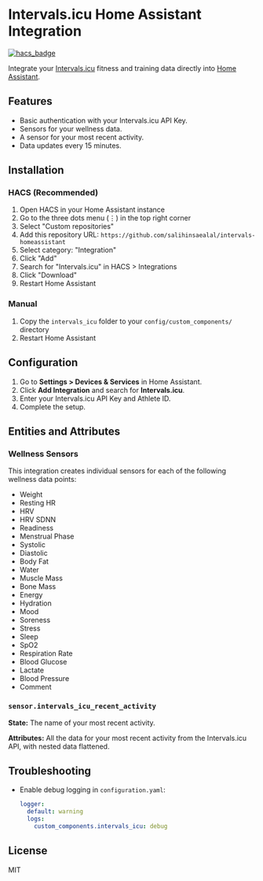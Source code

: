 # Intervals.icu Home Assistant Integration

[![hacs_badge](https://img.shields.io/badge/HACS-Custom-orange.svg)](https://github.com/custom-components/hacs)

Integrate your [Intervals.icu](https://intervals.icu/) fitness and training data directly into [Home Assistant](https://www.home-assistant.io/).

## Features

*   Basic authentication with your Intervals.icu API Key.
*   Sensors for your wellness data.
*   A sensor for your most recent activity.
*   Data updates every 15 minutes.

## Installation

### HACS (Recommended)

1.  Open HACS in your Home Assistant instance
2.  Go to the three dots menu (⋮) in the top right corner
3.  Select "Custom repositories"
4.  Add this repository URL: `https://github.com/salihinsaealal/intervals-homeassistant`
5.  Select category: "Integration"
6.  Click "Add"
7.  Search for "Intervals.icu" in HACS > Integrations
8.  Click "Download"
9.  Restart Home Assistant

### Manual

1.  Copy the `intervals_icu` folder to your `config/custom_components/` directory
2.  Restart Home Assistant

## Configuration

1.  Go to **Settings > Devices & Services** in Home Assistant.
2.  Click **Add Integration** and search for **Intervals.icu**.
3.  Enter your Intervals.icu API Key and Athlete ID.
4.  Complete the setup.

## Entities and Attributes

### Wellness Sensors

This integration creates individual sensors for each of the following wellness data points:

*   Weight
*   Resting HR
*   HRV
*   HRV SDNN
*   Readiness
*   Menstrual Phase
*   Systolic
*   Diastolic
*   Body Fat
*   Water
*   Muscle Mass
*   Bone Mass
*   Energy
*   Hydration
*   Mood
*   Soreness
*   Stress
*   Sleep
*   SpO2
*   Respiration Rate
*   Blood Glucose
*   Lactate
*   Blood Pressure
*   Comment

### `sensor.intervals_icu_recent_activity`

**State:** The name of your most recent activity.

**Attributes:** All the data for your most recent activity from the Intervals.icu API, with nested data flattened.

## Troubleshooting

*   Enable debug logging in `configuration.yaml`:
    ```yaml
    logger:
      default: warning
      logs:
        custom_components.intervals_icu: debug
    ```

## License

MIT
